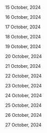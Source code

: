 15 October, 2024

16 October, 2024

17 October, 2024

18 October, 2024

19 October, 2024

20 October, 2024

21 October, 2024

22 October, 2024

23 October, 2024

24 October, 2024

25 October, 2024

26 October, 2024

27 October, 2024